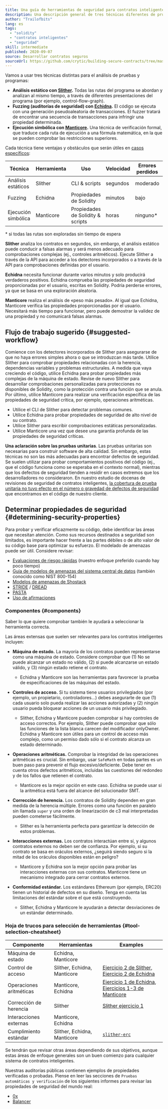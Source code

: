 ```yaml
---
title: Una guía de herramientas de seguridad para contratos inteligentes
description: Una descripción general de tres técnicas diferentes de prueba y análisis de programas
author: "Trailofbits"
lang: es
tags:
  - "solidity"
  - "contratos inteligentes"
  - "seguridad"
skill: intermediate
published: 2020-09-07
source: Desarrollar contratos seguros
sourceUrl: https://github.com/crytic/building-secure-contracts/tree/master/program-analysis
---
```


Vamos a usar tres técnicas distintas para el análisis de pruebas y programas:

- **Análisis estático con [Slither](/developers/tutorials/how-to-use-slither-to-find-smart-contract-bugs/).** Todas las rutas del programa se abordan y analizan al mismo tiempo, a través de diferentes presentaciones del programa (por ejemplo, control-flow-graph).
- **Fuzzing (auditorías de seguridad) con [Echidna](/developers/tutorials/how-to-use-echidna-to-test-smart-contracts/).** El código se ejecuta con una generación pseudoaleatoria de transacciones. El fuzzer tratará de encontrar una secuencia de transacciones para infringir una propiedad determinada.
- **Ejecución simbólica con [Manticore](/developers/tutorials/how-to-use-manticore-to-find-smart-contract-bugs/).** Una técnica de verificación formal, que traduce cada ruta de ejecución a una fórmula matemática, en la que se pueden comprobar las restricciones superiores.

Cada técnica tiene ventajas y obstáculos que serán útiles en <a href=“#determining-security-properties”>casos específicos</a>:

| Técnica             | Herramienta | Uso                               | Velocidad | Errores perdidos | Falsas alarmas |
| ------------------- | ----------- | --------------------------------- | --------- | ---------------- | -------------- |
| Análisis estáticos  | Slither     | CLI & scripts                     | segundos  | moderado         | bajo           |
| Fuzzing             | Echidna     | Propiedades de Solidity           | minutos   | bajo             | ninguno        |
| Ejecución simbólica | Manticore   | Propiedades de Solidity & scripts | horas     | ninguno\*      | ninguno        |

\* si todas las rutas son exploradas sin tiempo de espera

**Slither** analiza los contratos en segundos, sin embargo, el análisis estático puede conducir a falsas alarmas y será menos adecuado para comprobaciones complejas (ej., controles aritméticos). Ejecute Slither a través de la API para acceder a los detectores incorporados o a través de la API para comprobaciones definidas por el usuario.

**Echidna** necesita funcionar durante varios minutos y solo producirá verdaderos positivos. Echidna comprueba las propiedades de seguridad proporcionadas por el usuario, escritas en Solidity. Podría perderse errores, ya que se basa en una exploración aleatoria.

**Manticore** realiza el análisis de «peso más pesado». Al igual que Echidna, Manticore verifica las propiedades proporcionadas por el usuario. Necesitará más tiempo para funcionar, pero puede demostrar la validez de una propiedad y no comunicará falsas alarmas.

## Flujo de trabajo sugerido {#suggested-workflow}

Comience con los detectores incorporados de Slither para asegurarse de que no haya errores simples ahora o que se introduzcan más tarde. Utilice Slither para comprobar propiedades relacionadas con la herencia, dependencias variables y problemas estructurales. A medida que vaya creciendo el código, utilice Echidna para probar propiedades más complejas de la máquina de estado. Revise de nuevo Slither para desarrollar comprobaciones personalizadas para protecciones no disponibles de Solidity, como la protección contra una función que se anula. Por último, utilice Manticore para realizar una verificación específica de las propiedades de seguridad crítica, por ejemplo, operaciones aritméticas.

- Utilice el CLI de Slither para detectar problemas comunes.
- Utilice Echidna para probar propiedades de seguridad de alto nivel de su contrato.
- Utilice Slither para escribir comprobaciones estáticas personalizadas.
- Utilice Manticore una vez que desee una garantía profunda de las propiedades de seguridad críticas.

**Una aclaración sobre las pruebas unitarias**. Las pruebas unitarias son necesarias para construir software de alta calidad. Sin embargo, estas técnicas no son las más adecuadas para encontrar defectos de seguridad. Se suelen utilizar para probar comportamientos positivos del código (ej., que el código funciona como se esperaba en el contexto normal), mientras que los defectos de seguridad tienden a residir en casos extremos que los desarrolladores no consideraron. En nuestro estudio de docenas de revisiones de seguridad de contratos inteligentes, [la cobertura de prueba unitaria no tuvo efecto en el número o gravedad de defectos de seguridad](https://blog.trailofbits.com/2019/08/08/246-findings-from-our-smart-contract-audits-an-executive-summary/) que encontramos en el código de nuestro cliente.

## Determinar propiedades de seguridad {#determining-security-properties}

Para probar y verificar eficazmente su código, debe identificar las áreas que necesitan atención. Como sus recursos destinados a seguridad son limitados, es importante hacer frente a las partes débiles o de alto valor de su código base para optimizar su esfuerzo. El modelado de amenazas puede ser útil. Considere revisar:

- [Evaluaciones de riesgo rápidas](https://infosec.mozilla.org/guidelines/risk/rapid_risk_assessment.html) (nuestro enfoque preferido cuando hay poco tiempo)
- [Guía de modelos de amenazas del sistema central de datos](https://csrc.nist.gov/publications/detail/sp/800-154/draft) (también conocido como NIST 800-154)
- [Modelos de amenazas de Shostack](https://www.amazon.com/Threat-Modeling-Designing-Adam-Shostack/dp/1118809998)
- [STRIDE](https://wikipedia.org/wiki/STRIDE_(security)) / [DREAD](https://wikipedia.org/wiki/DREAD_(risk_assessment_model))
- [PASTA](https://wikipedia.org/wiki/Threat_model#P.A.S.T.A.)
- [Uso de afirmaciones](https://blog.regehr.org/archives/1091)

### Componentes {#components}

Saber lo que quiere comprobar también le ayudará a seleccionar la herramienta correcta.

Las áreas extensas que suelen ser relevantes para los contratos inteligentes incluyen:

- **Máquina de estado.** La mayoría de los contratos pueden representarse como una máquina de estado. Considere comprobar que (1) No se puede alcanzar un estado no válido, (2) si puede alcanzarse un estado válido, y (3) ningún estado retiene el contrato.

  - Echidna y Manticore son las herramientas para favorecer la prueba de especificaciones de las máquinas del estado.

- **Controles de acceso.** Si tu sistema tiene usuarios privilegiados (por ejemplo, un propietario, controladores...) debes asegurarte de que (1) cada usuario solo pueda realizar las acciones autorizadas y (2) ningún usuario pueda bloquear acciones de un usuario más privilegiado.

  - Slither, Echidna y Manticore pueden comprobar si hay controles de acceso correctos. Por ejemplo, Slither puede comprobar que sólo las funciones de la lista blanca carecen del modificador onlyOwner. Echidna y Manticore son útiles para un control de acceso más complejo, como un permiso dado sólo si el contrato alcanza un estado determinado.

- **Operaciones aritméticas.** Comprobar la integridad de las operaciones aritméticas es crucial. Sin embargo, usar `SafeMath` en todas partes es un buen paso para prevenir el flujo excesivo/deficiente. Debe tener en cuenta otros defectos aritméticos, incluidas las cuestiones del redondeo y de los fallos que retienen el contrato.

  - Manticore es la mejor opción en este caso. Echidna se puede usar si la aritmética está fuera del alcance del solucionador SMT.

- **Corrección de herencia.** Los contratos de Solidity dependen en gran medida de la herencia múltiple. Errores como una función en paralelo sin llamada `super` y una orden de linearización de c3 mal interpretadas pueden cometerse fácilmente.

  - Slither es la herramienta perfecta para garantizar la detección de estos problemas.

- **Interacciones externas.** Los contratos interactúan entre sí, y algunos contratos externos no deben ser de confianza. Por ejemplo, si su contrato se basa en oráculos externos, ¿seguirá siendo seguro si la mitad de los oráculos disponibles están en peligro?

  - Manticore y Echidna son la mejor opción para probar las interacciones externas con sus contratos. Manticore tiene un mecanismo integrado para cerrar contratos externos.

- **Conformidad estándar.** Los estándares Ethereum (por ejemplo, ERC20) tienen un historial de defectos en su diseño. Tenga en cuenta las limitaciones del estándar sobre el que está construyendo.
  - Slither, Echidna y Manticore le ayudarán a detectar desviaciones de un estándar determinado.

### Hoja de trucos para selección de herramientas {#tool-selection-cheatsheet}

| Componente              | Herramientas                | Examples                                                                                                                                                                                                                                                              |
| ----------------------- | --------------------------- | --------------------------------------------------------------------------------------------------------------------------------------------------------------------------------------------------------------------------------------------------------------------- |
| Máquina de estado       | Echidna, Manticore          |                                                                                                                                                                                                                                                                       |
| Control de acceso       | Slither, Echidna, Manticore | [Ejercicio 2 de Slither](https://github.com/crytic/building-secure-contracts/blob/master/program-analysis/slither/exercise2.md), [Ejercicio 2 de Echidna](https://github.com/crytic/building-secure-contracts/blob/master/program-analysis/echidna/Exercise-2.md)     |
| Operaciones aritméticas | Manticore, Echidna          | [Ejercicio 1 de Echidna](https://github.com/crytic/building-secure-contracts/blob/master/program-analysis/echidna/Exercise-1.md), [Ejercicios 1-3 de Manticore](https://github.com/crytic/building-secure-contracts/tree/master/program-analysis/manticore/exercises) |
| Corrección de herencia  | Slither                     | [Slither ejercicio 1](https://github.com/crytic/building-secure-contracts/blob/master/program-analysis/slither/exercise1.md)                                                                                                                                          |
| Interacciones externas  | Manticore, Echidna          |                                                                                                                                                                                                                                                                       |
| Cumplimiento estándar   | Slither, Echidna, Manticore | [`slither-erc`](https://github.com/crytic/slither/wiki/ERC-Conformance)                                                                                                                                                                                               |

Se tendrán que revisar otras áreas dependiendo de sus objetivos, aunque estas áreas de enfoque generales son un buen comienzo para cualquier sistema de contratos inteligentes.

Nuestras auditorías públicas contienen ejemplos de propiedades verificadas o probadas. Piense en leer las secciones de `Pruebas automáticas y verificación` de los siguientes informes para revisar las propiedades de seguridad del mundo real:

- [0x](https://github.com/trailofbits/publications/blob/master/reviews/0x-protocol.pdf)
- [Balancer](https://github.com/trailofbits/publications/blob/master/reviews/BalancerCore.pdf)
